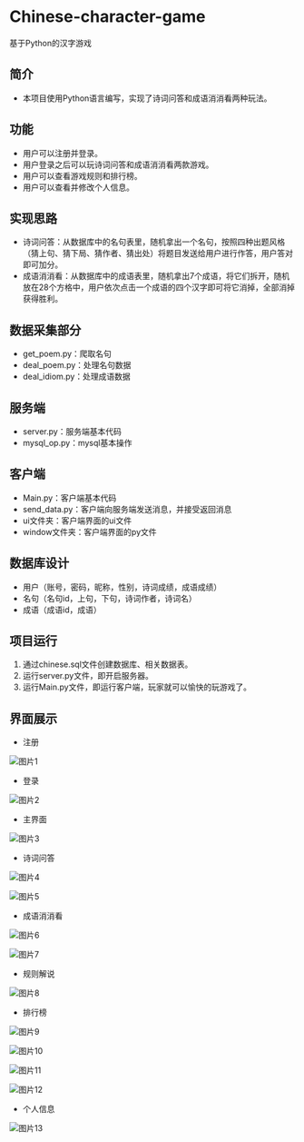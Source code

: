 # Chinese-character-game
基于Python的汉字游戏

## 简介
- 本项目使用Python语言编写，实现了诗词问答和成语消消看两种玩法。

## 功能
- 用户可以注册并登录。
- 用户登录之后可以玩诗词问答和成语消消看两款游戏。
- 用户可以查看游戏规则和排行榜。
- 用户可以查看并修改个人信息。

## 实现思路
- 诗词问答：从数据库中的名句表里，随机拿出一个名句，按照四种出题风格（猜上句、猜下局、猜作者、猜出处）将题目发送给用户进行作答，用户答对即可加分。
- 成语消消看：从数据库中的成语表里，随机拿出7个成语，将它们拆开，随机放在28个方格中，用户依次点击一个成语的四个汉字即可将它消掉，全部消掉获得胜利。

## 数据采集部分
- get_poem.py：爬取名句
- deal_poem.py：处理名句数据
- deal_idiom.py：处理成语数据

## 服务端
- server.py：服务端基本代码
- mysql_op.py：mysql基本操作

## 客户端
- Main.py：客户端基本代码
- send_data.py：客户端向服务端发送消息，并接受返回消息
- ui文件夹：客户端界面的ui文件
- window文件夹：客户端界面的py文件

## 数据库设计
- 用户（账号，密码，昵称，性别，诗词成绩，成语成绩）
- 名句（名句id，上句，下句，诗词作者，诗词名）
- 成语（成语id，成语）

## 项目运行

1. 通过chinese.sql文件创建数据库、相关数据表。
2. 运行server.py文件，即开启服务器。
3. 运行Main.py文件，即运行客户端，玩家就可以愉快的玩游戏了。

## 界面展示

- 注册

![图片1](pic\1.jpg)

- 登录

![图片2](pic\图片2.jpg)

- 主界面

![图片3](pic\图片3.jpg)

- 诗词问答

![图片4](pic\图片4.jpg)

![图片5](pic\图片5.jpg)

- 成语消消看

![图片6](pic\图片6.jpg)

![图片7](pic\图片7.jpg)

- 规则解说

![图片8](pic\图片8.jpg)

- 排行榜

![图片9](pic\图片9.jpg)

![图片10](pic\图片10.jpg)

![图片11](pic\图片11.jpg)

![图片12](pic\图片12.jpg)

- 个人信息

![图片13](pic\图片13.jpg)

